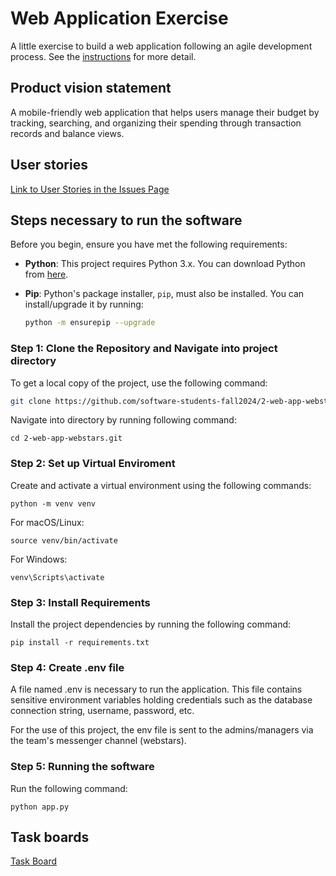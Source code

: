 # Web Application Exercise

A little exercise to build a web application following an agile development process. See the [instructions](instructions.md) for more detail.

## Product vision statement

A mobile-friendly web application that helps users manage their budget by tracking, searching, and organizing their spending through transaction records and balance views.

## User stories

[Link to User Stories in the Issues Page](https://github.com/software-students-fall2024/2-web-app-webstars/issues)

## Steps necessary to run the software

Before you begin, ensure you have met the following requirements:

- **Python**: This project requires Python 3.x. You can download Python from [here](https://www.python.org/downloads/).

- **Pip**: Python's package installer, `pip`, must also be installed. You can install/upgrade it by running:

  ```bash
  python -m ensurepip --upgrade
  ```

### Step 1: Clone the Repository and Navigate into project directory

To get a local copy of the project, use the following command:

```bash
git clone https://github.com/software-students-fall2024/2-web-app-webstars.git
```

Navigate into directory by running following command:

```
cd 2-web-app-webstars.git
```

### Step 2: Set up Virtual Enviroment

Create and activate a virtual environment using the following commands:

```
python -m venv venv
```

For macOS/Linux:

```
source venv/bin/activate
```

For Windows:

```
venv\Scripts\activate
```

### Step 3: Install Requirements

Install the project dependencies by running the following command:

```
pip install -r requirements.txt
```

### Step 4: Create .env file

A file named .env is necessary to run the application. This file contains sensitive environment variables holding credentials such as the database connection string, username, password, etc.

For the use of this project, the env file is sent to the admins/managers via the team's messenger channel (webstars).

### Step 5: Running the software

Run the following command:

```
python app.py
```

## Task boards

[Task Board](https://github.com/orgs/software-students-fall2024/projects/7)
